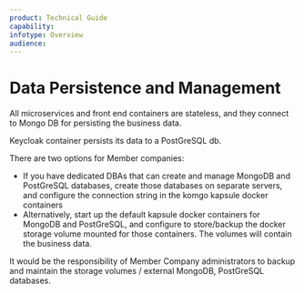 ```yaml
---
product: Technical Guide
capability:
infotype: Overview
audience:
---
```


# Data Persistence and Management


All microservices and front end containers are stateless, and they connect to Mongo DB for persisting the business data.

Keycloak container persists its data to a PostGreSQL db.

There are two options for Member companies:



*   If you have dedicated DBAs that can create and manage MongoDB and PostGreSQL databases, create those databases on separate servers, and configure the connection string in the komgo kapsule docker containers
*    Alternatively, start up the default kapsule docker containers for MongoDB and PostGreSQL, and configure to store/backup the docker storage volume mounted for those containers. The volumes will contain the business data.

It would be the responsibility of Member Company administrators to backup and maintain the storage volumes / external MongoDB, PostGreSQL databases.